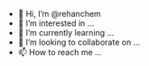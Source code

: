 - 👋 Hi, I’m @rehanchem
- 👀 I’m interested in ...
- 🌱 I’m currently learning ...
- 💞️ I’m looking to collaborate on ...
- 📫 How to reach me ...

<!---
rehanchem/rehanchem is a ✨ special ✨ repository because its `README.md` (this file) appears on your GitHub profile.
You can click the Preview link to take a look at your changes.
--->

